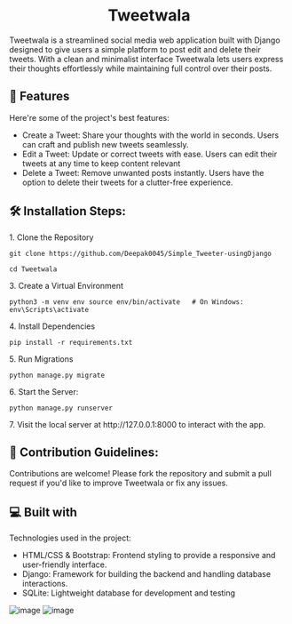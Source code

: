 <h1 align="center" id="title">Tweetwala</h1>

<p id="description">Tweetwala is a streamlined social media web application built with Django designed to give users a simple platform to post edit and delete their tweets. With a clean and minimalist interface Tweetwala lets users express their thoughts effortlessly while maintaining full control over their posts.</p>

  
  
<h2>🧐 Features</h2>

Here're some of the project's best features:

*   Create a Tweet: Share your thoughts with the world in seconds. Users can craft and publish new tweets seamlessly.
*   Edit a Tweet: Update or correct tweets with ease. Users can edit their tweets at any time to keep content relevant
*   Delete a Tweet: Remove unwanted posts instantly. Users have the option to delete their tweets for a clutter-free experience.

<h2>🛠️ Installation Steps:</h2>

<p>1. Clone the Repository</p>

```
git clone https://github.com/Deepak0045/Simple_Tweeter-usingDjango
```

```
cd Tweetwala
```

<p>3. Create a Virtual Environment</p>

```
python3 -m venv env source env/bin/activate   # On Windows: env\Scripts\activate
```

<p>4. Install Dependencies</p>

```
pip install -r requirements.txt
```

<p>5. Run Migrations</p>

```
python manage.py migrate
```

<p>6. Start the Server:</p>

```
python manage.py runserver
```

<p>7. Visit the local server at http://127.0.0.1:8000 to interact with the app.</p>

<h2>🍰 Contribution Guidelines:</h2>

Contributions are welcome! Please fork the repository and submit a pull request if you'd like to improve Tweetwala or fix any issues.

  
  
<h2>💻 Built with</h2>

Technologies used in the project:

*   HTML/CSS & Bootstrap: Frontend styling to provide a responsive and user-friendly interface.
*   Django: Framework for building the backend and handling database interactions.
*   SQLite: Lightweight database for development and testing


![image](https://github.com/user-attachments/assets/bf0e7b27-955e-402f-8b43-889897bd3e09)
![image](https://github.com/user-attachments/assets/e06f3692-aa11-42a5-adc9-d45e8d89f404)
